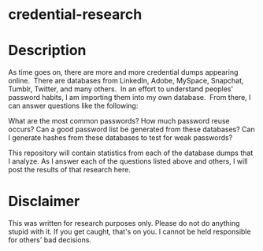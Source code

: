 # credential-research #

# Description #

As time goes on, there are more and more credential dumps appearing online.  There are databases from LinkedIn, Adobe, MySpace, Snapchat, Tumblr, Twitter, and many others.  In an effort to understand peoples' password habits, I am importing them into my own database.  From there, I can answer questions like the following:

What are the most common passwords?
How much password reuse occurs?
Can a good password list be generated from these databases?
Can I generate hashes from these databases to test for weak passwords?

This repository will contain statistics from each of the database dumps that I analyze.  As I answer each of the questions listed above and others, I will post the results of that research here.

# Disclaimer #

This was written for research purposes only.  Please do not do anything stupid with it.  If you get caught, that's on you.  I cannot be held responsible for others' bad decisions.

